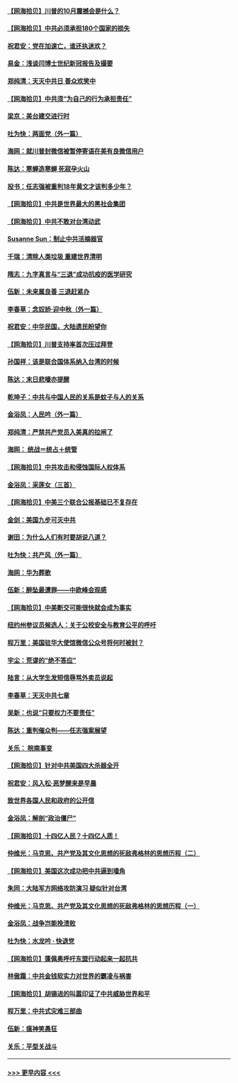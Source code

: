 #### [【网海拾贝】川普的10月震撼会是什么？](../pages/nsc993/n12431624.md?t=09261151) 
#### [【网海拾贝】中共必须承担180个国家的损失](../pages/nsc993/n12428893.md?t=09261151) 
#### [祝君安：党在加速亡，谁还执迷欢？](../pages/nsc993/n12428652.md?t=09261151) 
#### [易金：浅谈闫博士世纪新冠报告及撮要](../pages/nsc993/n12426822.md?t=09261151) 
#### [郑纯清：天灭中共日 善众欢笑中](../pages/nsc993/n12426784.md?t=09261151) 
#### [【网海拾贝】中共须“为自己的行为承担责任”](../pages/nsc993/n12426067.md?t=09261151) 
#### [梁京：美台建交进行时](../pages/nsc993/n12424066.md?t=09261151) 
#### [吐为快：两面党（外一篇）](../pages/nsc993/n12424043.md?t=09261151) 
#### [海网：就川普封微信被暂停寄语在美有良微信用户](../pages/nsc993/n12424021.md?t=09261151) 
#### [陈达：寒蝉造寒蝉 死寂孕火山](../pages/nsc993/n12423958.md?t=09261151) 
#### [投书：任志强被重判18年黄文才该判多少年？](../pages/nsc993/n12423672.md?t=09261151) 
#### [【网海拾贝】中共是世界最大的黑社会集团](../pages/nsc993/n12423543.md?t=09261151) 
#### [【网海拾贝】中共不敢对台湾动武](../pages/nsc993/n12421418.md?t=09261151) 
#### [Susanne Sun：制止中共活摘器官](../pages/nsc993/n12419654.md?t=09261151) 
#### [千瑞：清除人类垃圾 重建世界清明](../pages/nsc993/n12419414.md?t=09261151) 
#### [隋志：九字真言与“三退”成功抗疫的医学研究](../pages/nsc993/n12419248.md?t=09261151) 
#### [伍新：未来属良善 三退赶紧办](../pages/nsc993/n12418496.md?t=09261151) 
#### [李春草：念奴娇·迎中秋（外一篇）](../pages/nsc993/n12418465.md?t=09261151) 
#### [祝君安：中华民国，大陆遗民盼望你](../pages/nsc993/n12418089.md?t=09261151) 
#### [【网海拾贝】川普支持率首次压过拜登](../pages/nsc993/n12418050.md?t=09261151) 
#### [孙国祥：该是联合国体系纳入台湾的时候](../pages/nsc993/n12417369.md?t=09261151) 
#### [陈达：末日悲嚎亦提醒](../pages/nsc993/n12416736.md?t=09261151) 
#### [乾坤子：中共与中国人民的关系是蚊子与人的关系](../pages/nsc993/n12416632.md?t=09261151) 
#### [金浴凤：人民吟（外一篇）](../pages/nsc993/n12416567.md?t=09261151) 
#### [郑纯清：严禁共产党员入美真的拉闸了](../pages/nsc993/n12416550.md?t=09261151) 
#### [海网： 统战＝统占＋统管](../pages/nsc993/n12416404.md?t=09261151) 
#### [【网海拾贝】中共攻击和侵蚀国际人权体系](../pages/nsc993/n12416250.md?t=09261151) 
#### [金浴凤：采莲女（三首）](../pages/nsc993/n12415517.md?t=09261151) 
#### [【网海拾贝】中美三个联合公报基础已不复存在](../pages/nsc993/n12415054.md?t=09261151) 
#### [金剑：美国九步可灭中共](../pages/nsc993/n12413183.md?t=09261151) 
#### [谢田：为什么人们有时要胡说八道？](../pages/nsc993/n12411861.md?t=09261151) 
#### [吐为快：共产风（外一篇）](../pages/nsc993/n12411761.md?t=09261151) 
#### [海网：华为葬歌](../pages/nsc993/n12410381.md?t=09261151) 
#### [伍新：醉坠最遭罪——中欧峰会观感](../pages/nsc993/n12410364.md?t=09261151) 
#### [【网海拾贝】中美断交可能很快就会成为事实](../pages/nsc993/n12409495.md?t=09261151) 
#### [纽约州参议员候选人：关于公校安全与教育公平的呼吁](../pages/nsc993/n12409228.md?t=09261151) 
#### [程万里：美国驻华大使馆微信公众号将何时被封？](../pages/nsc993/n12407397.md?t=09261151) 
#### [宇尘：荒谬的“绝不答应”](../pages/nsc993/n12407360.md?t=09261151) 
#### [陆言：从大学生发短信辱骂外卖员说起](../pages/nsc993/n12407285.md?t=09261151) 
#### [李春草：天灭中共七章](../pages/nsc993/n12406988.md?t=09261151) 
#### [吴新：也说“只要权力不要责任”](../pages/nsc993/n12406966.md?t=09261151) 
#### [陈达：重判催众判——任志强案展望](../pages/nsc993/n12404540.md?t=09261151) 
#### [关乐： 皖南事变](../pages/nsc993/n12404288.md?t=09261151) 
#### [【网海拾贝】针对中共美国四大杀器全开](../pages/nsc993/n12404172.md?t=09261151) 
#### [祝君安：风入松‧恶梦醒来是早晨](../pages/nsc993/n12401953.md?t=09261151) 
#### [致世界各国人民和政府的公开信](../pages/nsc993/n12401824.md?t=09261151) 
#### [金浴凤：解剖“政治僵尸”](../pages/nsc993/n12401808.md?t=09261151) 
#### [【网海拾贝】十四亿人民？十四亿人质！](../pages/nsc993/n12401708.md?t=09261151) 
#### [仲维光：马克思、共产党及其文化思想的死敌弗格林的思想历程（二）](../pages/nsc993/n12399107.md?t=09261151) 
#### [【网海拾贝】美国这次成功把中共逼到墙角](../pages/nsc993/n12400173.md?t=09261151) 
#### [朱同：大陆军方网络攻防演习 疑似针对台湾](../pages/nsc993/n12399868.md?t=09261151) 
#### [仲维光：马克思、共产党及其文化思想的死敌弗格林的思想历程（一）](../pages/nsc993/n12398341.md?t=09261151) 
#### [金浴凤：战争岂能挽溃败](../pages/nsc993/n12398855.md?t=09261151) 
#### [吐为快：水龙吟 · 快退党](../pages/nsc993/n12398849.md?t=09261151) 
#### [【网海拾贝】蓬佩奥呼吁东盟行动起来一起抗共](../pages/nsc993/n12398291.md?t=09261151) 
#### [林傲霜：中共金钱软实力对世界的霸凌与祸害](../pages/nsc993/n12397515.md?t=09261151) 
#### [【网海拾贝】胡锡进的叫嚣印证了中共威胁世界和平](../pages/nsc993/n12397455.md?t=09261151) 
#### [程万里：中共式灾难三部曲](../pages/nsc993/n12397106.md?t=09261151) 
#### [伍新：瘟神笑愚狂](../pages/nsc993/n12397052.md?t=09261151) 
#### [关乐：平型关战斗](../pages/nsc993/n12395387.md?t=09261151) 

----
#### [ >>> 更早内容 <<< ](../indexes/nsc993-earlier.md)
